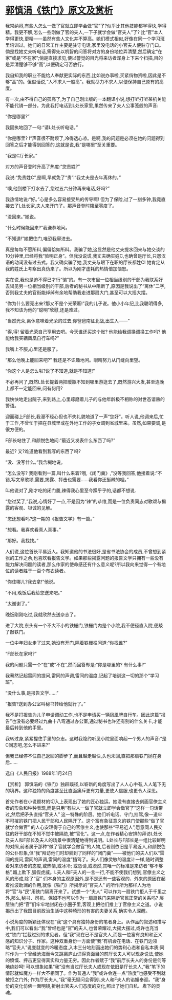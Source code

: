 # [郭慎涓《铁门》原文及赏析](https://www.vrrw.net/wx/15227.html)

我常纳闷,有些人怎么一做了官就立即学会做“官”了?似乎比其他技能都学得快,学得精。我更不解,怎么一些刚做了官的夫人,一下子就学会做“官夫人”了? 比“官”本人学得更快,更精——虽然有些人文化并不算高。她们模式相似,好像在同一个学习班里培训过。她们的日常工作主要是驻守电话,家里没电话的小官夫人便驻守门口。倘是找她丈夫听电话,需得先以机智的问答将对方的身份地位弄清楚,然后确定“在家”或是“不在家”;倘是直接求见,便以警觉的目光将来访者浑身上下来个扫描,目的是弄清楚够不够“高”,以便确定可否放行。

我自知我的职业不能给人奉献更实际的东西,比如说办事啦,买紧俏物资啦,因此是不够“高”的。但俗话说,“人不求人一般高”。我就尽力不求人,以便保持自己原有的高度。

有一次,由不得自己的孤高了,为了自己刚出版的一本翻译小说,想打听打听某机关能不能代销一部分。为此我打电话到L处长家里,果然传来了夫人公事笺般的声音:

“你是哪里?”

我固执地回了一句:“请L处长听电话。”

“你是哪里? !”声音很不耐烦了,冷得透心凉。是啊,我的问题是必须在她的问题得到回答之后才能得到回答的,这就是说,我“是哪里”至关重要。

“我是C厅长家。”

对方的声音登时升高了热度:“您贵姓?”

我说:“免贵姓C”,是啊,早就免了“贵”:“我丈夫是去年离休的。”

“噢,他到楼下打水去了,您过五六分钟再来电话,好吗?”

我热情地说:“好。”心是多么容易接受热的传导啊! 但为了保险,过了一刻多钟,我竟直接去了L处长家,夫人来开门了。那声音登时降至零度了。

“没回来。”她说。

“什么时候能回来?”我谦恭地问。

“不知道!”她把住门,唯恐我窜进去。

真是每每不愿所料,偏偏恰如所料。我骗了她,这显然是他丈夫提水回来与她交谈的10分钟里,已经将我“验明正身”。但我没说谎,我丈夫确实姓C,也确曾是厅长,只怨汉语的动词没有过去式。我又确实骗了她,我丈夫与眼下在职的厅长都姓C! 她肯定从我的姓氏上考察出真伪来了。所以为刚才虚耗的热情倍加恼怒。

实在说,我也是迫不得已才行“骗”的。有一次市里一位相当级别的干部为我联系好去谒见另一位相当级别的干部,后者的秘书从中阻断了,原因是我说出了“离休”二字,否则我丈夫的官衔能绰绰有余地帮助我走进那扇大门,甚至可以大摇大摆。

“你为什么要亮出来?那又不是个光荣匾!”我的儿子说。他小小年纪,比我聪明得多,我不知该为他的“聪明”欣慰,还是难过。

“当然光荣,离休意味着光荣的过去,你爸爸南征北战,出生入——”

“得,得! 留着光荣自己享用去吧。今天谁还买这个账? 他能给我调换调换工作吗? 他能给我买辆凤凰自行车吗?”

我嘴上不服,心里还是服了。

“那么他晚上能回来吧?” 我还是不识趣地问。眼睛努力从门缝向里望。

“你这个人是怎么啦?说了不知道,就是不知道!”

不必再问了,既然L处长提着两把暖瓶不知到哪里游逛去了,既然游兴大发,甚至连晚上都不一定能回来,问有何用?

我怏怏地走出院子,来到路上,心里琢磨着儿子的与他年龄极不相称的对世态谙熟的警语。

迎面碰上F部长,我漫不经心但也不失礼貌地道了一声“您好”。听人说,他调来后,忙于工作,不曾忙于把在县城里或在外地工作的子女调到省城里来。虽然,如果要调,是很方便的。

F部长站住了,和颜悦色地问:“最近又发表什么东西了吗?”

最近? 又?难道他看到我写的东西了吗?

“没、没写什么。”我含糊地说。

“怎么没写? 我刚看到一篇,叫什么来着?哦,《闭门羹》,”没等我回答,他接着说:“不错,写文章歌颂,需要,揭露、抨击也需要……我看你还挺辣的哩。”

叫他说对了,刚才吃的闭门羹,辣得我心里至今躁乎乎的,话都不想说.

“您过奖了,”我说,心情好了一点,不是因为“辣”的恭维,而是一位负责同志对歌颂与揭露的客观、坦诚的见解。

“您还想看吗?这一期的《报告文学》有一篇。”

“想看。我喜欢看真人真事。”

“那好。我找找。”

人们说,这位首长平易近人。我知道他的书法很好,是省书法协会的成员,不曾想到紧张的工作之余,也喜欢看报告文学。如果那些揭露问题的报告文学只拥有一些没有能力解决问题的读者,那么作家的使命感还有什么意义呢?所以我向来觉得一个有地位的读者胜于一百个布衣读者。

“你住哪儿?我去拿!”他说。

“不用,晚饭后我给您送来吧。”

“太谢谢了。”

晚饭刚刚吃过,我就欣然去送杂志了。

进了大院,东头有一个不大不小的铁栅门,铁栅门内是个小院,我不便径直入院,便敲了敲铁门。

一位中年妇女走了过来,她没有开门,隔着铁栅栏问道:“你找谁?”

“F部长在家吗?”

我的问题只需一个“在”或“不在”,然而回答却是:“你是哪里的? 有什么事?”

我蓦然记起雷同的提问,雷同的声调,雷同的温度,记起了培训这一切的那个“学习班”。

“没什么事,是报告文学……”

“报告?送到办公室叫秘书转给他就行了。”

我不是打报告为儿子申请调动工作,也不是申请买一辆凤凰牌自行车。因此这篇“报告”也没有必要经过九曲十八弯通过办公室,通过秘书也许还有别的什么关卡,才能最后转到他的手里。

我转过身,紧紧握住手里的杂志。这时我隐约听见小院里面响起一个男人的声音:“是C同志吧,怎么不进来?”

但我已经停不住自己返回的脚步了,而且越走越快,头也未回,直把那扇铁门抛在身后……

选自《人民日报》1988年1月24日



【赏析】 郭慎涓的《铁门》独辟蹊径,以崭新的角度写出了人人心中有,人人笔下无的境界。这种独特的角度甚至比直面痛斥更有力量,更使人信服,也更令人深思。

首先作者在小说题材的切入上表现出了她的匠心独运。她没有直接去刻画官僚主义者的形象和种种表现,而是只用“有些人一做了官就立即学会做官了”这样一句话带过,然后把矛头直指“官夫人” 这一特殊的阶层。她们听电话、守门,挡驾,像一道牢不可摧的铁门把人民干部和人民隔开了。这个富有象征意义的铁门使那些“做了官就学会做官” 的人心安理得于自己的官僚主义,也使那些“平易近人”,愿意同人民交往的好干部在不知不觉中被隔绝,被“官化”。这一点,在作者精心安排的拜访L处长及夫人和F部长及夫人的场景中很清楚地得到说明。L处长与F部长是一组比较鲜明的对照,前者属于那种“做了官就学会做官”的人物,后者则依旧是平易近人,和颜悦色的公仆形象,但“我”拜访他们时却尝到了同样的“闭门羹”——被他们的夫人们以“雷同的提问,雷同的声调,雷同的温度”挡驾了。夫人们像灵敏的温度计一样,随时调整着对来访者的态度,或热情,或冰冷; 或恳请,或漠然,其唯一的标准是来访者“够不够格”,媚上欺下,狐假虎威。L夫人和F夫人的一言一行,不能不使我们想到,官僚主义之风的形成,除了“官” 们本身的主观原因外,是不是还有一些客观的、外来的原因在起着推波助澜的作用,就像《铁门》所揭示的“官夫人” 的所作所为那样人为地将“官”与“民”用铁门隔离开来了。试想一个“夫人” 可以作为一扇铁门拒人于千里之外,那么,秘书、司机、保姆不也可以作为一扇扇铁门来隔断官民正常的关系吗? 层层铁门把“官”们牢牢地封闭在小圈子里,客观上把他们推上丁官僚主义之道。小说揭示出了我国目前政治生活中这种畸形的有害的夫妻关系,确实令人深醒。

小说角度的新颖还体现在“我”这个具有独特身份的笔者身上。从作品的叙述和描写中,我们可以看出:“我”曾经也是“官”的夫人,也曾荣耀过,大摇大摆过,或许也充当过“铁门”拦截过别的求见者。但“我”现在已不是官夫人,而是一位富有良知和正义感的知识分子、作家。这种双重身份一方面使“我”有机会在电话、在铁门边领略“官夫人”说变就变的冷暖态度,入木三分地刻画出她们的势利心态和自私本质;同时作为一个曾经沧海而今又跳离庐山识得真面目的前厅长夫人可以现身说法,使她的愤慨、抨击更显得真实和力量无穷。因此作者赋于“我”前厅长夫人的身份是何等地绝妙呵! 可以想象如果“我”没有当过厅长夫人或现在依旧是厅长夫人,“我”笔下的情形就如魔方一样大不相同了。作为普通人“我”或许会连一点“热度”也感受不到就被拒之门外; 作为厅长夫人,“我”毫无疑问会得到L夫人和F夫人的谄媚奉迎。“我”身份的变化仿佛一面明镜,折射出官夫人们态度的变化,照出了她们自私、卑下的灵魂。

